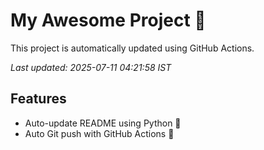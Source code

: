 # My Awesome Project 🚀

This project is automatically updated using GitHub Actions.

_Last updated: 2025-07-11 04:21:58 IST_

## Features
- Auto-update README using Python 🐍
- Auto Git push with GitHub Actions 🤖
